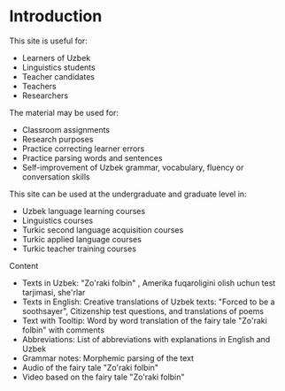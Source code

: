 # Introduction

This site is useful for:   
  
* Learners of Uzbek  
* Linguistics students  
* Teacher candidates  
* Teachers  
* Researchers

The material may be used for:  

* Classroom assignments  
* Research purposes  
* Practice correcting learner errors  
* Practice parsing words and sentences  
* Self-improvement of Uzbek grammar, vocabulary, fluency or conversation skills  

This site can be used at the undergraduate and graduate level in:  

* Uzbek language learning courses
* Linguistics courses
* Turkic second language acquisition courses  
* Turkic applied language courses  
* Turkic teacher training courses  


Content
- Texts in Uzbek: "Zo'raki folbin" , Amerika fuqaroligini olish uchun test tarjimasi, she'rlar        
- Texts in English: Creative translations of Uzbek texts: "Forced to be a soothsayer", Citizenship test questions, and translations of poems       
- Text with Tooltip: Word by word translation of the fairy tale "Zo'raki folbin" with comments      
- Abbreviations: List of abbreviations with explanations in English and Uzbek
- Grammar notes: Morphemic parsing of the text    
- Audio of the fairy tale "Zo'raki folbin"    
- Video based on the fairy tale "Zo'raki folbin"   
